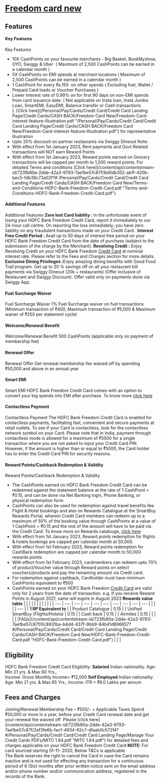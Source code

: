 
# [Freedom card new](https://www.hdfcbank.com/personal/pay/cards/credit-cards/freedom-card-new)

## Features
#### Key Features
Key Features
* 10X CashPoints on your favourite merchants - Big Basket, BookMyshow, OYO, Swiggy & Uber  ( Maximum of 2,500 CashPoints can be earned in a calendar month )
* 5X CashPoints on EMI spends at merchant locations ( Maximum of 2,500 CashPoints can be earned in a calendar month )
* 1 CashPoint for every Rs.150  on other spends ( Excluding fuel, Wallet / Prepaid Card loads or Voucher Purchases )
* Lower interest rate of 0.99% on for first 90 days on non-EMI spends from card issuance date. ( Not applicable on Insta loan, Insta Jumbo Loan, SmartEMI, EasyEMI, Balance transfer or Cash transactions ). [Click here](/Personal/Pay/Cards/Credit Card/Credit Card Landing Page/Credit Cards/CASH BACK/Freedom Card New/Freedom-Card-interest-feature-Illustration.pdf "/Personal/Pay/Cards/Credit Card/Credit Card Landing Page/Credit Cards/CASH BACK/Freedom Card New/Freedom-Card-interest-feature-Illustration.pdf") for representative illustration
* Upto 20% discount on partner restaurants via Swiggy Dineout
Note: 
* With effect from 1st January 2023, Rent payments and Govt Related transactions will NOT earn Reward Points
* With effect from 1st January 2023, Reward points earned on Grocery transactions will be capped per month to 1,000 reward points.
For detailed Terms and conditions [Click here](/content/api/contentstream-id/723fb80a-2dde-42a3-9793-7ae1be57c87f/6d0db352-ab1f-420b-bec5-fdb38c73a02f?#	/Personal/Pay/Cards/Credit Card/Credit Card Landing Page/Credit Cards/CASH BACK/Freedom Card New/Terms-and-Conditions-HDFC-Bank-Freedom-Credit-Card.pdf "Terms-and-Conditions-HDFC-Bank-Freedom-Credit-Card.pdf")
#### Additional Features
Additional Features
**Zero lost Card liability :** In the unfortunate event of losing your HDFC Bank Freedom Credit Card, report it immediately to our 24-hour call centre. On reporting the loss immediately, you have zero liability on any fraudulent transactions made on your Credit Card. 
**Interest Free Credit Period :** Avail up to 50 days of interest free period on your HDFC Bank Freedom Credit Card from the date of purchase (subject to the submission of the charge by the Merchant).
**Revolving Credit :** Enjoy Revolving Credit on your HDFC Bank Freedom [Credit Card](https://www.hdfcbank.com/personal/pay/cards/credit-cards "https://www.hdfcbank.com/personal/pay/cards/credit-cards") at nominal interest rate. Please refer to the Fees and Charges section for more details.
**Exclusive Dining Privileges :**​​​​​​​Enjoy amazing dining benefits with Good Food Trail program.
Get up to 20 % savings off on all your restaurant bill payments via Swiggy Dineout (20k + restaurants) (Offer inclusive of Restaurant and Swiggy Discount). Offer valid only on payments done via Swiggy App.
#### Fuel Surcharge Waiver
Fuel Surcharge Waiver
1% Fuel Surcharge waiver on fuel transactions (Minimum transaction of ₹400, Maximum transaction of ₹5,000 & Maximum waiver of ₹250 per statement cycle)  
#### Welcome/Renewal Benefit
Welcome/Renewal Benefit
500 CashPoints (applicable only on payment of membership fee)  
#### Renewal Offer
Renewal Offer
Get renewal membership fee waived off by spending ₹50,000 and above in an annual year  
#### Smart EMI
Smart EMI
HDFC Bank Freedom Credit Card comes with an option to convert your big spends into EMI after purchase. To know more [click here](/personal/borrow/loan-against-assets/smartemi "/personal/borrow/loan-against-assets/smartemi")  
#### Contactless Payment
Contactless Payment
The HDFC Bank Freedom Credit Card is enabled for contactless payments, facilitating fast, convenient and secure payments at retail outlets. To see if your Card is contactless, look for the contactless network symbol on your Card.
Please note that in India, payment through contactless mode is allowed for a maximum of ₹5000 for a single transaction where you are not asked to input your Credit Card PIN. However, if the amount is higher than or equal to ₹5000, the Card holder has to enter the Credit Card PIN for security reasons.
#### Reward Points/Cashback Redemption & Validity
Reward Points/Cashback Redemption & Validity
* The CashPoints earned on HDFC Bank Freedom Credit Card can be redeemed against the statement balance at the rate of 1 CashPoint = ₹0.15, and can be done via Net Banking login, Phone Banking, or physical redemption form
* CashPoints can also be used for redemption against travel benefits like Flight & Hotel bookings and also on Rewards Catalogue at the SmartBuy Rewards Portal, wherein Credit Card members can redeem up to a maximum of 50% of the booking value through CashPoints at a value of 1 CashPoint = ₹0.15 and the rest of the amount will have to be paid via the Credit Card. To know more on Rewards catalouge, [click here](/personal/pay/cards/credit-cards/simple-rewards-program "/personal/pay/cards/credit-cards/simple-rewards-program")
* With effect from 1st January 2023, Reward points redemption for flights & hotels bookings are capped per calendar month at 50,000.
* With effect from 1st February 2023, Reward points redemption for CashBack redemption are capped per calendar month to 50,000 rewards points.
* With effect from 1st February 2023, cardmembers can redeem upto 70% of product/Voucher value through Reward points on select vouchers/products and pay the remaining amount via Credit card.
* For redemption against cashback, Cardholder must have minimum CashPoints equivalent to ₹500
* CashPoints earned on your HDFC Bank Freedom [Credit Card](https://www.hdfcbank.com/personal/pay/cards/credit-cards "https://www.hdfcbank.com/personal/pay/cards/credit-cards") are valid only for 2 years from the date of transaction. e.g. if you receive Reward Points in August 2021, same will expire in August 2023
**Rewards value table**
|  |  |  |  |  |  |  |  |  |  |
| --- | --- | --- | --- | --- | --- | --- | --- | --- | --- |
| 
|  |
| --- |
| **1 RP Equivalent to** |
| Product Catalogue | 0.15 |
| Unified SmartBuy (Flights/Hotels) | 0.15 |
| Cash back | 0.15 |
| Airmiles | 0.15 |
 |
|  |
| [FAQs](/content/api/contentstream-id/723fb80a-2dde-42a3-9793-7ae1be57c87f/0c8931ba-b4d4-437f-9bb9-84b41d896657?#/Personal/Pay/Cards/Credit Card/Credit Card Landing Page/Credit Cards/CASH BACK/Freedom Card New/HDFC-Bank-Freedom-Credit-Card.pdf "HDFC-Bank-Freedom-Credit-Card.pdf") |
|  |
    
## Eligibility
HDFC Bank Freedom Credit Card Eligibility:
**Salaried**
Indian nationality. Age: Min 21 yrs. & Max 60 Yrs.,   
Income: Gross Monthly Income> ₹12,000
**Self Employed**
Indian nationality. Age: Min 21 yrs. & Max 65 Yrs., Income: ITR > ₹6.0 Lakhs per annum
    
## Fees and Charges
Joining/Renewal Membership Fee – ₹500/- + Applicable Taxes
Spend ₹50,000 or more in a year, before your Credit Card renewal date and get your renewal fee waived off 
Please [click here](/content/api/contentstream-id/723fb80a-2dde-42a3-9793-7ae1be57c87f/2af3fe6b-fac1-4934-82c7-dfaab0c572f4?#/Personal/Pay/Cards/Credit Card/Credit Card Landing Page/Manage Your Credit Cards PDFs/MITC 1.64.pdf "MITC 1.64.pdf") for detailed fees and charges applicable on your HDFC Bank Freedom Credit Card
**NOTE:** For card sourced starting 01-11- 2020, Below T&Cs is applicable    
The Bank reserves the right to cancel the Card in case the Card remains inactive and is not used for effecting any transaction for a continuous period of 6 (Six) months after prior written notice sent on the email address and/or phone number and/or communication address, registered in the records of the Bank.
